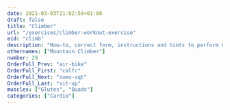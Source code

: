 ```yaml
---
date: 2021-03-03T21:02:59+01:00
draft: false
title: "Climber"
url: "/exercises/climber-workout-exercise"
eid: "climb"
description: "How-to, correct form, instructions and hints to perform Climber. Similar exercises and video demo"
othernames: ["Mountain Climber"]
number: 29
OrderFull_Prev: "air-bike"
OrderFull_First: "calfr"
OrderFull_Next: "sumo-sqt"
OrderFull_Last: "sit-up"
muscles: ["Glutes", "Quads"]
categories: ["Cardio"]
---
```

